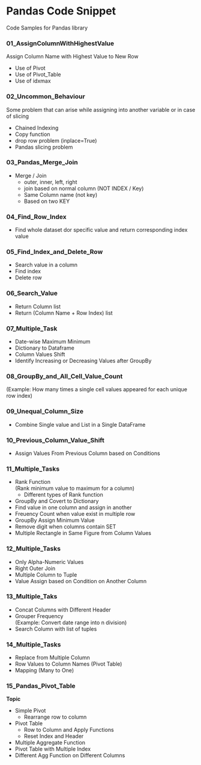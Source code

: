 # Pandas Code Snippet
Code Samples for Pandas library

### 01_AssignColumnWithHighestValue

Assign Column Name with Highest Value to New Row

- Use of Pivot
- Use of Pivot_Table
- Use of idxmax

### 02_Uncommon_Behaviour

Some problem that can arise while assigning into another variable or in case of slicing

*   Chained Indexing
*   Copy function
*   drop row problem (inplace=True)
*   Pandas slicing problem

### 03_Pandas_Merge_Join
*   Merge / Join
    - outer, inner, left, right
    - join based on normal column (NOT INDEX / Key)
    - Same Column name (not key)
    - Based on two KEY
    
### 04_Find_Row_Index
*   Find whole dataset dor specific value and return corresponding index value

### 05_Find_Index_and_Delete_Row
*   Search value in a column
*   Find index
*   Delete row

### 06_Search_Value
*   Return Column list
*   Return (Column Name + Row Index) list

### 07_Multiple_Task
* Date-wise Maximum Minimum
* Dictionary to Dataframe
* Column Values Shift
* Identify Increasing or Decreasing Values after GroupBy

### 08_GroupBy_and_All_Cell_Value_Count

(Example: How many times a single cell values appeared for each unique row index)

### 09_Unequal_Column_Size
* Combine Single value and List in a Single DataFrame

### 10_Previous_Column_Value_Shift
* Assign Values From Previous Column based on Conditions

### 11_Multiple_Tasks
* Rank Function </br>
  (Rank minimum value to maximum for a column)
  - Different types of Rank function
* GroupBy and Covert to Dictionary
* Find value in one column and assign in another
* Freuency Count when value exist in multiple row
* GroupBy Assign Minimum Value
* Remove digit when columns contain SET
* Multiple Rectangle in Same Figure from Column Values  

### 12_Multiple_Tasks
* Only Alpha-Numeric Values
* Right Outer Join
* Multiple Column to Tuple
* Value Assign based on Condition on Another Column

### 13_Multiple_Taks
* Concat Columns with Different Header
* Grouper Frequency </br>
  (Example: Convert date range into n division)
* Search Column with list of tuples

### 14_Multiple_Tasks
* Replace from Multiple Column
* Row Values to Column Names (Pivot Table)
* Mapping (Many to One)

### 15_Pandas_Pivot_Table
**Topic**

* Simple Pivot
  - Rearrange row to column
* Pivot Table
  - Row to Column and Apply Functions
  - Reset Index and Header
* Multiple Aggregate Function
* Pivot Table with Multiple Index
* Different Agg Function on Different Columns


